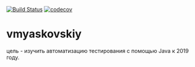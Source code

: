 [![Build Status](https://travis-ci.org/vmyaskovskiy/vmyaskovskiy.svg?branch=master)](https://travis-ci.org/vmyaskovskiy/vmyaskovskiy)
[![codecov](https://codecov.io/gh/vmyaskovskiy/vmyaskovskiy/branch/master/graph/badge.svg)](https://codecov.io/gh/vmyaskovskiy/vmyaskovskiy)
# vmyaskovskiy
цель - изучить автоматизацию тестирования с помощью Java к 2019 году.